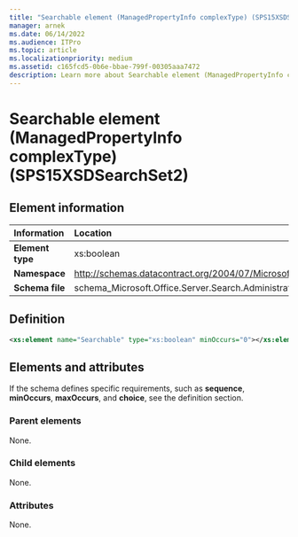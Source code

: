 ```yaml
---
title: "Searchable element (ManagedPropertyInfo complexType) (SPS15XSDSearchSet2)"
manager: arnek
ms.date: 06/14/2022
ms.audience: ITPro
ms.topic: article
ms.localizationpriority: medium
ms.assetid: c165fcd5-0b6e-bbae-799f-00305aaa7472
description: Learn more about Searchable element (ManagedPropertyInfo complexType) (SPS15XSDSearchSet2).
---
```


# Searchable element (ManagedPropertyInfo complexType) (SPS15XSDSearchSet2)



## Element information

|Information|Location|
|:-----|:-----|
|**Element type** |xs:boolean |
|**Namespace**  |http://schemas.datacontract.org/2004/07/Microsoft.Office.Server.Search.Administration   |
|**Schema file**  |schema_Microsoft.Office.Server.Search.Administration.xsd  s |

## Definition

```XML
<xs:element name="Searchable" type="xs:boolean" minOccurs="0"></xs:element>

```

## Elements and attributes

If the schema defines specific requirements, such as **sequence**, **minOccurs**, **maxOccurs**, and **choice**, see the definition section.

### Parent elements

None.

### Child elements

None.

### Attributes

None.
